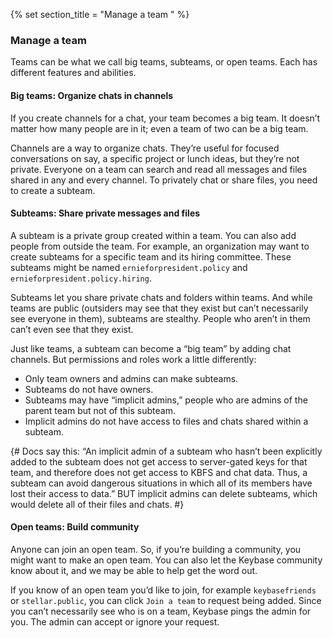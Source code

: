 {% set section_title = "Manage a team  " %}

### Manage a team
Teams can be what we call big teams, subteams, or open teams. Each has different features and abilities.

#### Big teams: Organize chats in channels
If you create channels for a chat, your team becomes a big team. It doesn’t matter how many people are in it; even a team of two can be a big team.

Channels are a way to organize chats. They’re useful for focused conversations on say, a specific project or lunch ideas, but they’re not private. Everyone on a team can search and read all messages and files shared in any and every channel. To privately chat or share files, you need to create a subteam.

#### Subteams: Share private messages and files
A subteam is a private group created within a team. You can also add people from outside the team. For example, an organization may want to create subteams for a specific team and its hiring committee. These subteams might be named `ernieforpresident.policy` and `ernieforpresident.policy.hiring`.

Subteams let you share private chats and folders within teams. And while teams are public (outsiders may see that they exist but can’t necessarily see everyone in them), subteams are stealthy. People who aren’t in them can’t even see that they exist.

Just like teams, a subteam can become a “big team” by adding chat channels. But permissions and roles work a little differently:

* Only team owners and admins can make subteams.
* Subteams do not have owners.
* Subteams may have “implicit admins,” people who are admins of the parent team but not of this subteam.
* Implicit admins do not have access to files and chats shared within a subteam.

{# Docs say this: “An implicit admin of a subteam who hasn’t been explicitly added to the subteam does not get access to server-gated keys for that team, and therefore does not get access to KBFS and chat data. Thus, a subteam can avoid dangerous situations in which all of its members have lost their access to data.” BUT implicit admins can delete subteams, which would delete all of their files and chats. #}

#### Open teams: Build community
Anyone can join an open team. So, if you’re building a community, you might want to make an open team. You can also let the Keybase community know about it, and we may be able to help get the word out.

If you know of an open team you’d like to join, for example `keybasefriends` or `stellar.public`, you can click `Join a team` to request being added. Since you can’t necessarily see who is on a team, Keybase pings the admin for you. The admin can accept or ignore your request.
